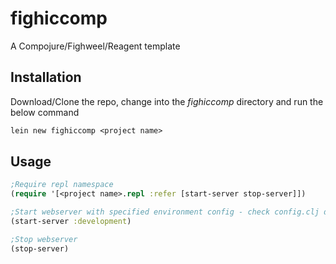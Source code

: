 # fighiccomp

A Compojure/Fighweel/Reagent template

## Installation

Download/Clone the repo, change into the *fighiccomp* directory and run the below command
```clojure
lein new fighiccomp <project name>
```

## Usage
```clojure
;Require repl namespace
(require '[<project name>.repl :refer [start-server stop-server]])

;Start webserver with specified environment config - check config.clj defautl port is 5566
(start-server :development)

;Stop webserver
(stop-server)
```

